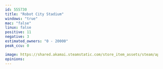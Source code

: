 ```yaml
---
id: 555730
title: "Robot City Stadium"
windows: "true"
mac: "false"
linux: false
positive: 11
negative: 3
estimated_owners: "0 - 20000"
peak_ccu: 0

image: https://shared.akamai.steamstatic.com/store_item_assets/steam/apps/555730/header.jpg?t=1482339913
opinions:
---
```

